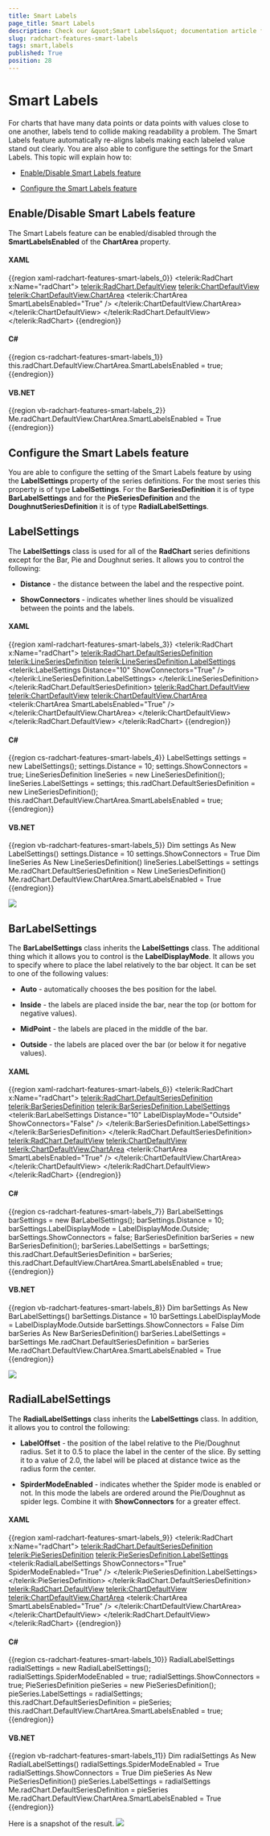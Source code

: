 ```yaml
---
title: Smart Labels
page_title: Smart Labels
description: Check our &quot;Smart Labels&quot; documentation article for the RadChart WPF control.
slug: radchart-features-smart-labels
tags: smart,labels
published: True
position: 28
---
```


# Smart Labels



For charts that have many data points or data points with values close to one another, labels tend to collide making readability a problem. The Smart Labels feature automatically re-aligns labels making each labeled value stand out clearly. You are also able to configure the settings for the Smart Labels. This topic will explain how to:

* [Enable/Disable Smart Labels feature](#Enable_Disable_Smart_Labels_feature)

* [Configure the Smart Labels feature](#Configure_the_Smart_Labels_feature)

## Enable/Disable Smart Labels feature

The Smart Labels feature can be enabled/disabled through the __SmartLabelsEnabled__ of the __ChartArea__ property.

#### __XAML__

{{region xaml-radchart-features-smart-labels_0}}
	<telerik:RadChart x:Name="radChart">
	    <telerik:RadChart.DefaultView>
	        <telerik:ChartDefaultView>
	            <telerik:ChartDefaultView.ChartArea>
	                <telerik:ChartArea SmartLabelsEnabled="True" />
	            </telerik:ChartDefaultView.ChartArea>
	        </telerik:ChartDefaultView>
	    </telerik:RadChart.DefaultView>
	</telerik:RadChart>
{{endregion}}



#### __C#__

{{region cs-radchart-features-smart-labels_1}}
	this.radChart.DefaultView.ChartArea.SmartLabelsEnabled = true;
{{endregion}}



#### __VB.NET__

{{region vb-radchart-features-smart-labels_2}}
	Me.radChart.DefaultView.ChartArea.SmartLabelsEnabled = True
{{endregion}}



## Configure the Smart Labels feature

You are able to configure the setting of the Smart Labels feature by using the __LabelSettings__ property of the series definitions. For the most series this property is of type __LabelSettings__. For the __BarSeriesDefinition__ it is of type __BarLabelSettings__ and for the __PieSeriesDefinition__ and the __DoughnutSeriesDefinition__ it is of type __RadialLabelSettings__.

## LabelSettings

The __LabelSettings__ class is used for all of the __RadChart__ series definitions except for the Bar, Pie and Doughnut series. It allows you to control the following:

* __Distance__ - the distance between the label and the respective point.

* __ShowConnectors__ - indicates whether lines should be visualized between the points and the labels.

#### __XAML__

{{region xaml-radchart-features-smart-labels_3}}
	<telerik:RadChart x:Name="radChart">
	    <telerik:RadChart.DefaultSeriesDefinition>
	        <telerik:LineSeriesDefinition>
	            <telerik:LineSeriesDefinition.LabelSettings>
	                <telerik:LabelSettings Distance="10" ShowConnectors="True" />
	            </telerik:LineSeriesDefinition.LabelSettings>
	        </telerik:LineSeriesDefinition>
	    </telerik:RadChart.DefaultSeriesDefinition>
	    <telerik:RadChart.DefaultView>
	        <telerik:ChartDefaultView>
	            <telerik:ChartDefaultView.ChartArea>
	                <telerik:ChartArea SmartLabelsEnabled="True" />
	            </telerik:ChartDefaultView.ChartArea>
	        </telerik:ChartDefaultView>
	    </telerik:RadChart.DefaultView>
	</telerik:RadChart>
{{endregion}}



#### __C#__

{{region cs-radchart-features-smart-labels_4}}
	LabelSettings settings = new LabelSettings();
	settings.Distance = 10;
	settings.ShowConnectors = true;
	LineSeriesDefinition lineSeries = new LineSeriesDefinition();
	lineSeries.LabelSettings = settings;
	this.radChart.DefaultSeriesDefinition = new LineSeriesDefinition();
	this.radChart.DefaultView.ChartArea.SmartLabelsEnabled = true;
{{endregion}}



#### __VB.NET__

{{region vb-radchart-features-smart-labels_5}}
	Dim settings As New LabelSettings()
	settings.Distance = 10
	settings.ShowConnectors = True
	Dim lineSeries As New LineSeriesDefinition()
	lineSeries.LabelSettings = settings
	Me.radChart.DefaultSeriesDefinition = New LineSeriesDefinition()
	Me.radChart.DefaultView.ChartArea.SmartLabelsEnabled = True
{{endregion}}
    
    

![](images/RadChart_Features_SmartLabels_01.png)

## BarLabelSettings

The __BarLabelSettings__ class inherits the __LabelSettings__ class. The additional thing which it allows you to control is the __LabelDisplayMode__. It allows you to specify where to place the label relatively to the bar object. It can be set to one of the following values:

* __Auto__ - automatically chooses the bes position for the label.

* __Inside__ - the labels are placed inside the bar, near the top (or bottom for negative values).

* __MidPoint__ - the labels are placed in the middle of the bar.

* __Outside__ - the labels are placed over the bar (or below it for negative values).

#### __XAML__

{{region xaml-radchart-features-smart-labels_6}}
	<telerik:RadChart x:Name="radChart">
	    <telerik:RadChart.DefaultSeriesDefinition>
	        <telerik:BarSeriesDefinition>
	            <telerik:BarSeriesDefinition.LabelSettings>
	                <telerik:BarLabelSettings Distance="10"
	                                          LabelDisplayMode="Outside"
	                                          ShowConnectors="False" />
	            </telerik:BarSeriesDefinition.LabelSettings>
	        </telerik:BarSeriesDefinition>
	    </telerik:RadChart.DefaultSeriesDefinition>
	    <telerik:RadChart.DefaultView>
	        <telerik:ChartDefaultView>
	            <telerik:ChartDefaultView.ChartArea>
	                <telerik:ChartArea SmartLabelsEnabled="True" />
	            </telerik:ChartDefaultView.ChartArea>
	        </telerik:ChartDefaultView>
	    </telerik:RadChart.DefaultView>
	</telerik:RadChart>
{{endregion}}



#### __C#__

{{region cs-radchart-features-smart-labels_7}}
	BarLabelSettings barSettings = new BarLabelSettings();
	barSettings.Distance = 10;
	barSettings.LabelDisplayMode = LabelDisplayMode.Outside;
	barSettings.ShowConnectors = false;
	BarSeriesDefinition barSeries = new BarSeriesDefinition();
	barSeries.LabelSettings = barSettings;
	this.radChart.DefaultSeriesDefinition = barSeries;
	this.radChart.DefaultView.ChartArea.SmartLabelsEnabled = true;
{{endregion}}



#### __VB.NET__

{{region vb-radchart-features-smart-labels_8}}
	Dim barSettings As New BarLabelSettings()
	barSettings.Distance = 10
	barSettings.LabelDisplayMode = LabelDisplayMode.Outside
	barSettings.ShowConnectors = False
	Dim barSeries As New BarSeriesDefinition()
	barSeries.LabelSettings = barSettings
	Me.radChart.DefaultSeriesDefinition = barSeries
	Me.radChart.DefaultView.ChartArea.SmartLabelsEnabled = True
{{endregion}}

    
![](images/RadChart_Features_SmartLabels_02.png)

## RadialLabelSettings

The __RadialLabelSettings__ class inherits the __LabelSettings__ class. In addition, it allows you to control the following:

* __LabelOffset__ - the position of the label relative to the Pie/Doughnut radius. Set it to 0.5 to place the label in the center of the slice. By setting it to a value of 2.0, the label will be placed at distance twice as the radius form the center.

* __SpirderModeEnabled__ - indicates whether the Spider mode is enabled or not. In this mode the labels are ordered around the Pie/Doughnut as spider legs. Combine it with __ShowConnectors__ for a greater effect.

#### __XAML__

{{region xaml-radchart-features-smart-labels_9}}
	<telerik:RadChart x:Name="radChart">
	    <telerik:RadChart.DefaultSeriesDefinition>
	        <telerik:PieSeriesDefinition>
	            <telerik:PieSeriesDefinition.LabelSettings>
	                <telerik:RadialLabelSettings ShowConnectors="True" SpiderModeEnabled="True" />
	            </telerik:PieSeriesDefinition.LabelSettings>
	        </telerik:PieSeriesDefinition>
	    </telerik:RadChart.DefaultSeriesDefinition>
	    <telerik:RadChart.DefaultView>
	        <telerik:ChartDefaultView>
	            <telerik:ChartDefaultView.ChartArea>
	                <telerik:ChartArea SmartLabelsEnabled="True" />
	            </telerik:ChartDefaultView.ChartArea>
	        </telerik:ChartDefaultView>
	    </telerik:RadChart.DefaultView>
	</telerik:RadChart>
{{endregion}}


#### __C#__

{{region cs-radchart-features-smart-labels_10}}
	RadialLabelSettings radialSettings = new RadialLabelSettings();
	radialSettings.SpiderModeEnabled = true;
	radialSettings.ShowConnectors = true;
	PieSeriesDefinition pieSeries = new PieSeriesDefinition();
	pieSeries.LabelSettings = radialSettings;
	this.radChart.DefaultSeriesDefinition = pieSeries;
	this.radChart.DefaultView.ChartArea.SmartLabelsEnabled = true;
{{endregion}}


#### __VB.NET__

{{region vb-radchart-features-smart-labels_11}}
	Dim radialSettings As New RadialLabelSettings()
	radialSettings.SpiderModeEnabled = True
	radialSettings.ShowConnectors = True
	Dim pieSeries As New PieSeriesDefinition()
	pieSeries.LabelSettings = radialSettings
	Me.radChart.DefaultSeriesDefinition = pieSeries
	Me.radChart.DefaultView.ChartArea.SmartLabelsEnabled = True
{{endregion}}

Here is a snapshot of the result.
 ![](images/RadChart_Features_SmartLabels_03.png)

